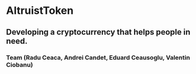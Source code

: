 # AltruistToken

## Developing a cryptocurrency that helps people in need.
### Team (Radu Ceaca, Andrei Candet, Eduard Ceausoglu, Valentin Ciobanu)
